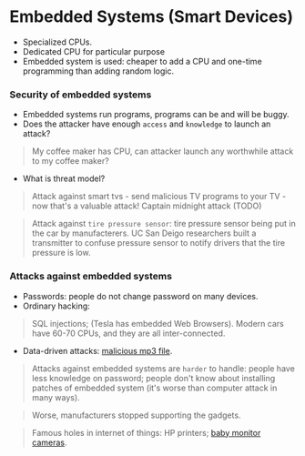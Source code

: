 # Embedded Systems (Smart Devices)

- Specialized CPUs.
- Dedicated CPU for particular purpose
- Embedded system is used: cheaper to add a CPU and one-time programming than adding random logic.

### Security of embedded systems

- Embedded systems run programs, programs can be and will be buggy.
- Does the attacker have enough `access` and `knowledge` to launch an attack?
> My coffee maker has CPU, can attacker launch any worthwhile attack to my coffee maker?
- What is threat model?

> Attack against smart tvs - send malicious TV programs to your TV - now that's a valuable attack! Captain midnight attack (TODO)

> Attack against `tire pressure sensor`: tire pressure sensor being put in the car by manufacterers. UC San Deigo researchers built a transmitter to confuse pressure sensor to notify drivers that the tire pressure is low.

### Attacks against embedded systems

* Passwords: people do not change password on many devices.
* Ordinary hacking: 
> SQL injections; (Tesla has embedded Web Browsers). Modern cars have 60-70 CPUs, and they are all inter-connected.
* Data-driven attacks: [malicious mp3 file](http://www.howtogeek.com/127154/how-hackers-can-disguise-malicious-programs-with-fake-file-extensions/).

> Attacks against embedded systems are `harder` to handle: people have less knowledge on password; people don't know about installing patches of embedded system (it's worse than computer attack in many ways). 

> Worse, manufacturers stopped supporting the gadgets.

> Famous holes in internet of things: HP printers; [baby monitor cameras](http://www.consumeraffairs.com/news/hacker-hijacks-baby-monitor-to-scream-at-infant-in-the-middle-of-the-night-042814.html).
